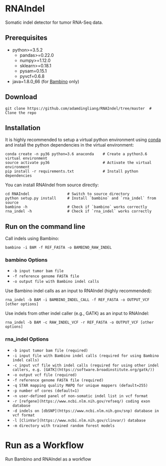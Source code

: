 # RNAIndel
Somatic indel detector for tumor RNA-Seq data.

## Prerequisites
* python>=3.5.2
    * pandas>=0.22.0
    * numpy>=1.12.0
    * sklearn>=0.18.1
    * pysam=0.15.1
    * pyvcf=0.6.8
* java=1.8.0_66 (for [Bambino](https://www.ncbi.nlm.nih.gov/pmc/articles/PMC3051333/) only)

## Download
```
git clone https://github.com/adamdingliang/RNAIndel/tree/master  # Clone the repo
```

## Installation
It is highly recommended to setup a virtual python environment using [conda](https://conda.io/docs/) and install 
the python dependencies in the virtual environment:
```
conda create -n py36 python=3.6 anaconda    # Create a python3.6 virtual environment
source activate py36                        # Activate the virtual environment
pip install -r requirements.txt             # Install python dependencies
```

You can install RNAIndel from source directly:
```
cd RNAIndel                 # Switch to source directory
python setup.py install     # Install `bambino` and `rna_indel` from source
bambino -h                  # Check if `bambino` works correctly
rna_indel -h                # Check if `rna_indel` works correctly
```

## Run on the command line
Call indels using Bambino:
```
bambino -i BAM -f REF_FASTA -o BAMBINO_RAW_INDEL
```
### bambino Options
* ```-b input tumor bam file```
* ```-f reference genome FASTA file```
* ```-o output file with Bambino indel calls```

Use Bambino indel calls as an input to RNAIndel (highly recommended):
```
rna_indel -b BAM -i BAMBINO_INDEL_CALL -f REF_FASTA -o OUTPUT_VCF [other options]
```

Use indels from other indel caller (e.g., GATK) as an input to RNAIndel:
```
rna_indel -b BAM -c RAW_INDEL_VCF -r REF_FASTA -o OUTPUT_VCF [other options]
```
### rna_indel Options
* ```-b input tumor bam file (required)```
* ```-i input file with Bambino indel calls (required for using Bambino indel calls)```
* ```-c input vcf file with indel calls (required for using other indel callers, e.g. [GATK](https://software.broadinstitute.org/gatk/))```
* ```-o output vcf file (required)```
* ```-f reference genome FASTA file (required)```
* ```-q STAR mapping quality MAPQ for unique mappers (default=255)```
* ```-p number of cores (default=1)```
* ```-n user-defined panel of non-somatic indel list in vcf format```
* ```-r [refgene](https://www.ncbi.nlm.nih.gov/refseq/) coding exon database```
* ```-d indels on [dbSNP](https://www.ncbi.nlm.nih.gov/snp) database in vcf format```
* ```-l [ClinVar](https://www.ncbi.nlm.nih.gov/clinvar/) database```
* ```-m directory with trained random forest models```

# Run as a Workflow
Run Bambino and RNAIndel as a workflow
